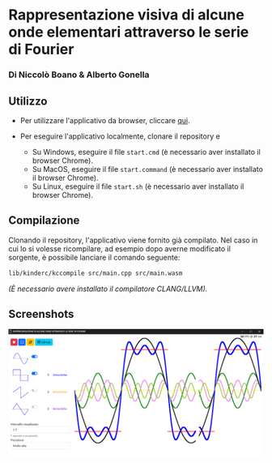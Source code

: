 # Rappresentazione visiva di alcune onde elementari attraverso le serie di Fourier
### Di Niccolò Boano & Alberto Gonella

## Utilizzo

- Per utilizzare l'applicativo da browser, cliccare [qui](https://nboano.github.io/Dimostrazione_Teorema_Fourier).

- Per eseguire l'applicativo localmente, clonare il repository e
    - Su Windows, eseguire il file ```start.cmd``` (è necessario aver installato il browser Chrome).
    - Su MacOS, eseguire il file ```start.command``` (è necessario aver installato il browser Chrome).
    - Su Linux, eseguire il file ```start.sh``` (è necessario aver installato il browser Chrome).

## Compilazione

Clonando il repository, l'applicativo viene fornito già compilato. Nel caso in cui lo si volesse ricompilare, ad esempio dopo averne modificato il sorgente, è possibile lanciare il comando seguente:

```bash
lib/kinderc/kccompile src/main.cpp src/main.wasm
```

*(&Egrave; necessario avere installato il compilatore CLANG/LLVM).*

## Screenshots

![Finestra aperta](img/screenshots/finestra.png)
